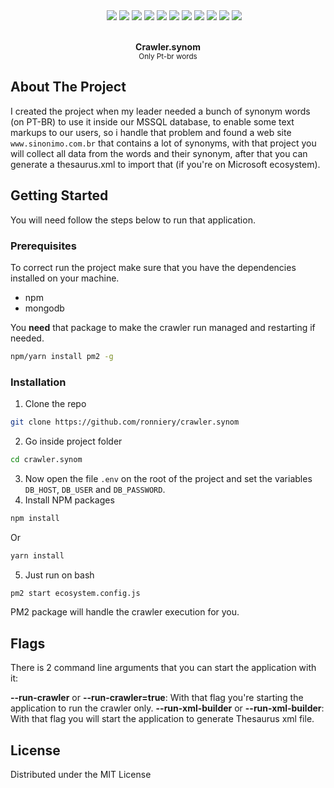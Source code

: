 <div align="center">
	<img src="https://img.shields.io/badge/cheerio-1.0.0rc.3-darkslateblue?style=for-the-badge" style="margin-left: 20px" />
	<img src="https://img.shields.io/badge/dotenv-8.2.0-rosybrown?style=for-the-badge" />
	<img src="https://img.shields.io/badge/iconv/lite-0.5.1-darkolivegreen?style=for-the-badge" />
	<img src="https://img.shields.io/badge/lodash-4.17.15-red?style=for-the-badge" />
	<img src="https://img.shields.io/badge/minimist-1.2.5-chartreuse?style=for-the-badge" />
	<img src="https://img.shields.io/badge/mongoose-5.9.6-blue?style=for-the-badge" />
	<img src="https://img.shields.io/badge/request-2.88.2-mediumseagreen?style=for-the-badge" />
	<img src="https://img.shields.io/badge/request/promise-4.2.5-slategray?style=for-the-badge" />
	<img src="https://img.shields.io/badge/typescript-3.8.3-steelblue?style=for-the-badge" />
	<img src="https://img.shields.io/badge/xmlbuilder-15.1.0-mediumblue?style=for-the-badge" />
	<img src="https://img.shields.io/badge/module/alias-2.2.2-violet?style=for-the-badge" />
</div>


<!-- PROJECT LOGO -->
<br />
<p align="center">
  <strong>Crawler.synom</strong><br>
  <small> Only Pt-br words</small>
</p>

<!-- ABOUT THE PROJECT -->
## About The Project

I created the project when my leader needed a bunch of synonym words (on PT-BR) to use it inside our MSSQL database, to enable some text markups to our users, so i handle that problem and found a web site `www.sinonimo.com.br` that contains a lot of synonyms, with that project you will collect all data from the words and their synonym, after that you can generate a thesaurus.xml to import that (if you're on Microsoft ecosystem).

<!-- GETTING STARTED -->
## Getting Started

You will need follow the steps below to run that application.

### Prerequisites

To correct run the project make sure that you have the dependencies installed on your machine.
* npm
* mongodb

You **need** that package to make the crawler run managed and restarting if needed.
```sh
npm/yarn install pm2 -g
```

### Installation

1. Clone the repo
```sh
git clone https://github.com/ronniery/crawler.synom
```
2. Go inside project folder
```sh
cd crawler.synom
```
3. Now open the file `.env` on the root of the project and set the variables `DB_HOST`, `DB_USER` and `DB_PASSWORD`.
4. Install NPM packages
```sh
npm install
```
Or
```sh
yarn install
```
5. Just run on bash
```sh
pm2 start ecosystem.config.js
```

PM2 package will handle the crawler execution for you.

<!-- USAGE EXAMPLES -->
## Flags

There is 2 command line arguments that you can start the application with it:

**--run-crawler** or **--run-crawler=true**: With that flag you're starting the application to run the crawler only.
**--run-xml-builder** or **--run-xml-builder**: With that flag you will start the application to generate Thesaurus xml file.


<!-- LICENSE -->
## License

Distributed under the MIT License
